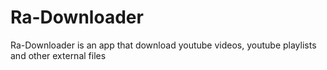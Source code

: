 # Ra-Downloader
Ra-Downloader is an app that download youtube videos, youtube playlists and other external files


